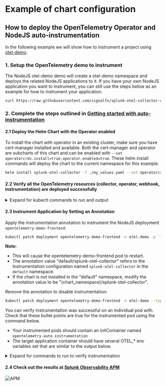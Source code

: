 # Example of chart configuration

## How to deploy the OpenTelemetry Operator and NodeJS auto-instrumentation

In the following example we will show how to instrument a project using
[otel-demo](https://raw.githubusercontent.com/signalfx/splunk-otel-collector-chart/main/examples/enable-operator-and-auto-instrumentation/otel-demo/otel-demo.yaml).

### 1. Setup the OpenTelemetry demo to instrument

The NodeJS otel-demo demo will create a otel-demo namespace and deploys the related NodeJS applications to it.
If you have your own NodeJS application you want to instrument, you can still use the steps below as an example for how
to instrument your application.

```bash
curl https://raw.githubusercontent.com/signalfx/splunk-otel-collector-chart/main/examples/enable-operator-and-auto-instrumentation/otel-demo/otel-demo.yaml | kubectl apply -n otel-demo -f -
```

### 2. Complete the steps outlined in [Getting started with auto-instrumentation](../../docs/auto-instrumentation-install.md#steps-for-setting-up-auto-instrumentation)

#### 2.1 Deploy the Helm Chart with the Operator enabled

To install the chart with operator in an existing cluster, make sure you have cert-manager installed and available.
Both the cert-manager and operator are subcharts of this chart and can be enabled with `--set operatorcrds.install=true,operator.enabled=true`.
These helm install commands will deploy the chart to the current namespace for this example.

```bash
helm install splunk-otel-collector -f ./my_values.yaml --set operatorcrds.install=true,operator.enabled=true,environment=dev splunk-otel-collector-chart/splunk-otel-collector
```

#### 2.2 Verify all the OpenTelemetry resources (collector, operator, webhook, instrumentation) are deployed successfully

<details>
<summary>Expand for kubectl commands to run and output</summary>

```bash
kubectl get pods
# NAME                                                            READY   STATUS             RESTARTS        AGE
# splunk-otel-collector-agent-2mtfn                               2/2     Running            0                5m
# splunk-otel-collector-agent-k4gc8                               2/2     Running            0                5m
# splunk-otel-collector-agent-wjt98                               2/2     Running            0                5m
# splunk-otel-collector-k8s-cluster-receiver-8449bfdc8-hhbvz      1/1     Running            0                5m
# splunk-otel-collector-operator-754c9d78f8-9ztwg                 2/2     Running            0                5m

kubectl get mutatingwebhookconfiguration.admissionregistration.k8s.io
# NAME                                      WEBHOOKS   AGE
# splunk-otel-collector-operator-mutation   3          2m

kubectl get otelinst
# NAME                    AGE   ENDPOINT
# splunk-otel-collector   5m    http://$(SPLUNK_OTEL_AGENT):4317

kubectl get pods -n otel-demo
# NAME                                                        READY   STATUS    RESTARTS   AGE
# opentelemetry-demo-frontend-67f5685979-b4ngb                1/1     Running   0          2m11s
```

</details>

#### 2.3 Instrument Application by Setting an Annotation

Apply the instrumentation annotation to instrument the NodeJS deployment `opentelemetry-demo-frontend`:

```bash
kubectl patch deployment opentelemetry-demo-frontend -n otel-demo -p '{"spec": {"template":{"metadata":{"annotations":{"instrumentation.opentelemetry.io/inject-nodejs":"default/splunk-otel-collector"}}}} }'
```

**Note:**
- This will cause the opentelemetry-demo-frontend pod to restart.
- The annotation value "default/splunk-otel-collector" refers to the Instrumentation configuration named `splunk-otel-collector` in the `default` namespace.
- If the chart is not installed in the "default" namespace, modify the annotation value to be "{chart_namespace}/splunk-otel-collector".

Remove the annotation to disable instrumentation:

```bash
kubectl patch deployment opentelemetry-demo-frontend -n otel-demo --type=json -p='[{"op": "remove", "path": "/spec/template/metadata/annotations/instrumentation.opentelemetry.io~1inject-nodejs"}]'
```

You can verify instrumentation was successful on an individual pod with. Check that these bullet points are
true for the instrumented pod using the command below.
- Your instrumented pods should contain an initContainer named `opentelemetry-auto-instrumentation`
- The target application container should have several OTEL_* env variables set that are similar to the output below.

<details>
<summary>Expand for commands to run to verify instrumentation</summary>

```bash
kubectl describe pod -n otel-demo -l app.kubernetes.io/name=opentelemetry-demo-frontend
# Name:             opentelemetry-demo-frontend-57488c7b9c-4qbfb
# Namespace:        otel-demo
# Annotations:      instrumentation.opentelemetry.io/inject-nodejs: default/splunk-otel-collector
# Status:           Running
# Init Containers:
#   opentelemetry-auto-instrumentation:
#     Command:
#       cp
#       -a
#       /autoinstrumentation/.
#       /otel-auto-instrumentation/
#     State:          Terminated
#       Reason:       Completed
#       Exit Code:    0
# Containers:
#   frontend:
#     State:          Running
#     Ready:          True
#     Environment:
#       FRONTEND_PORT:                              8080
#       FRONTEND_ADDR:                              :8080
#       AD_SERVICE_ADDR:                            opentelemetry-demo-adservice:8080
#       CART_SERVICE_ADDR:                          opentelemetry-demo-cartservice:8080
#       CHECKOUT_SERVICE_ADDR:                      opentelemetry-demo-checkoutservice:8080
#       CURRENCY_SERVICE_ADDR:                      opentelemetry-demo-currencyservice:8080
#       PRODUCT_CATALOG_SERVICE_ADDR:               opentelemetry-demo-productcatalogservice:8080
#       RECOMMENDATION_SERVICE_ADDR:                opentelemetry-demo-recommendationservice:8080
#       SHIPPING_SERVICE_ADDR:                      opentelemetry-demo-shippingservice:8080
#       WEB_OTEL_SERVICE_NAME:                      frontend-web
#       PUBLIC_OTEL_EXPORTER_OTLP_TRACES_ENDPOINT:  http://localhost:8080/otlp-http/v1/traces
#       NODE_OPTIONS:                                --require /otel-auto-instrumentation/autoinstrumentation.js
#       SPLUNK_OTEL_AGENT:                           (v1:status.hostIP)
#       OTEL_SERVICE_NAME:                          opentelemetry-demo-frontend
#       OTEL_EXPORTER_OTLP_ENDPOINT:                http://$(SPLUNK_OTEL_AGENT):4317
#       OTEL_RESOURCE_ATTRIBUTES_POD_NAME:          opentelemetry-demo-frontend-57488c7b9c-4qbfb (v1:metadata.name)
#       OTEL_RESOURCE_ATTRIBUTES_NODE_NAME:          (v1:spec.nodeName)
#       OTEL_PROPAGATORS:                           tracecontext,baggage,b3
#       OTEL_RESOURCE_ATTRIBUTES:                   splunk.zc.method=autoinstrumentation-nodejs:0.41.1,k8s.container.name=frontend,k8s.deployment.name=opentelemetry-demo-frontend,k8s.namespace.name=otel-demo,k8s.node.name=$(OTEL_RESOURCE_ATTRIBUTES_NODE_NAME),k8s.pod.name=$(OTEL_RESOURCE_ATTRIBUTES_POD_NAME),k8s.replicaset.name=opentelemetry-demo-frontend-57488c7b9c,service.version=1.5.0-frontend
#     Mounts:
#       /otel-auto-instrumentation from opentelemetry-auto-instrumentation (rw)
# Volumes:
#   opentelemetry-auto-instrumentation:
#     Type:        EmptyDir (a temporary directory that shares a pod's lifetime)
```

</details>

#### 2.4 Check out the results at [Splunk Observability APM](https://app.us1.signalfx.com/#/apm)

![APM](auto-instrumentation-nodejs-apm-result.png)
